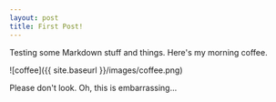 ```yaml
---
layout: post
title: First Post!
---
```


Testing some Markdown stuff and things. Here's my morning coffee.

![coffee]({{ site.baseurl }}/images/coffee.png)

Please don't look. Oh, this is embarrassing...